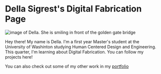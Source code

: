 # Della Sigrest's Digital Fabrication Page

![image of Della. She is smiling in front of the golden gate bridge](https://user-images.githubusercontent.com/57647222/78835595-515f8280-79a5-11ea-8b33-d82dff279635.jpg)


Hey there! My name is Della. I'm a first year Master's student at the University of Washinton studying Human Centered Design and Engineering. This quarter, I'm learning about Digital Fabrication. You can follow my projects here!

You can also check out some of my other work in my [portfolio](https://dellasigrest.com/)


